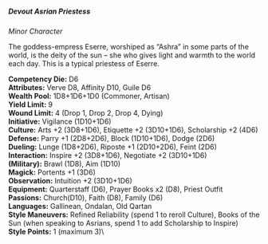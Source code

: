 ##### Devout Asrian Priestess

*Minor Character*

The goddess-empress Eserre, worshiped as “Ashra” in some parts of the
world, is the deity of the sun – she who gives light and warmth to the
world each day. This is a typical priestess of Eserre.

**Competency Die:** D6\
**Attributes:** Verve D8, Affinity D10, Guile D6\
**Wealth Pool:** 1D8+1D6+1D0 (Commoner, Artisan)\
**Yield Limit:** 9\
**Wound Limit:** 4 (Drop 1, Drop 2, Drop 4, Dying)\
**Initiative:** Vigilance (1D10+1D6)\
**Culture:** Arts +2 (3D8+1D6), Etiquette +2 (3D10+1D6), Scholarship +2 (4D6)\
**Defense:** Parry +1 (2D8+2D6), Block (1D10+1D6), Dodge (2D6)\
**Dueling:** Lunge (1D8+2D6), Riposte +1 (2D10+2D6), Feint (2D6)\
**Interaction:** Inspire +2 (3D8+1D6), Negotiate +2 (3D10+1D6)\
**(Military):** Brawl (1D8), Aim (1D10)\
**Magick:** Portents +1 (3D6)\
**Observation:** Intuition +2 (3D10+1D6)\
**Equipment:** Quarterstaff (D6), Prayer Books x2 (D8), Priest Outfit\
**Passions:** Church(D10), Faith (D8), Family (D6)\
**Languages:** Gallinean, Ondalan, Old Qartan\
**Style Maneuvers:** Refined Reliability (spend 1 to reroll Culture),
Books of the Sun (when speaking to Asrians, spend 1 to add Scholarship
to Inspire)\
**Style Points:** 1 (maximum 3)\
